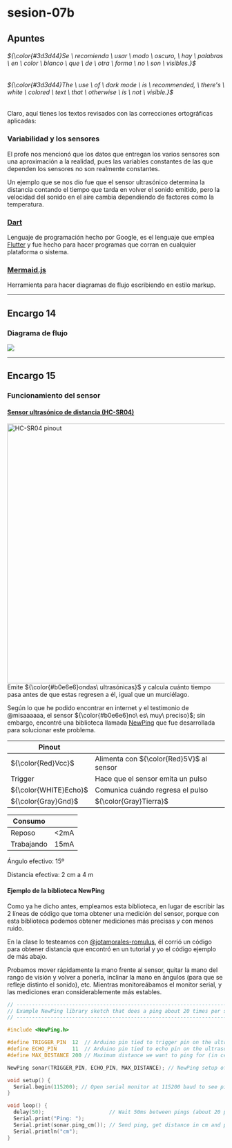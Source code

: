 # sesion-07b

## Apuntes
###### ${\color{#3d3d44}Se \ recomienda \ usar \ modo \ oscuro, \ hay \ palabras \ en \ color \ blanco \ que \ de \ otra \ forma \ no \ son \ visibles.}$ <br/>
###### ${\color{#3d3d44}The \ use \ of \ dark mode \ is \ recommended, \ there's \ white \ colored \ text \ that \ otherwise \ is \ not \ visible.}$ <br/>

Claro, aquí tienes los textos revisados con las correcciones ortográficas aplicadas:

### Variabilidad y los sensores

El profe nos mencionó que los datos que entregan los varios sensores son una aproximación a la realidad, pues las variables constantes de las que dependen los sensores no son realmente constantes.

Un ejemplo que se nos dio fue que el sensor ultrasónico determina la distancia contando el tiempo que tarda en volver el sonido emitido, pero la velocidad del sonido en el aire cambia dependiendo de factores como la temperatura.

### [Dart](https://dart.dev/)

Lenguaje de programación hecho por Google, es el lenguaje que emplea [Flutter](https://flutter.dev/) y fue hecho para hacer programas que corran en cualquier plataforma o sistema.

### [Mermaid.js](https://mermaid.js.org/)

Herramienta para hacer diagramas de flujo escribiendo en estilo markup.

-----------------------------------------------------------------------------------------------------------
## Encargo 14 <!-- cada persona del grupo debe implementar en diagrama de flujo dibujado o con la herramienta Mermaid.js con sus propias palabras y subirlo a su README -->
### Diagrama de flujo

[![](https://mermaid.ink/img/pako:eNp9Us1u2kAQfpXRnlKJIMBgsA-NQiBNmh9VTSpVBQ4TezDb2rvurjdpCzxMHqCnPECl8mId26SUHOqL9-f7m5ldikjHJEIxT_VDtEBTwO1oqoC_48mHtDBoN09KRhqOZ3B4-Hp1JWNJKtYQS1ugiiSuYLj8_Wucwj2m2oChhG8MMmSBfGZkuSQFTkGKuWUmQSEpy_XRunY62Xca_sepJgxLAKxuNj9XMDq4IXOvAe8MQb55NDn72Vd7wGu9gjHjlNWGLFiZOA6UbQ222FGFPZ3ccmKVuBQN5NrKSHKsWa0zooJMJhVfbR5LDOu-OXhXoXR5qj9rC5FWYMtMW-HTinxWNslyC3b1AKbgrOMWaZBqTvxnCeB0fIHwEaLsaP1PqeeT95QbHbtIGkAXMy3ndhu8K1uMKWGhWWNW257tan87udY8mBdcTBOnntHnFfqCQ9Ylbp7KOe04loDSmriX6XLb_kiSMQg57vX_Ypfh6mBsc2LIV8fzrzzopcWWdVmztnjOyCMjzsq6_AREQyRGxiIsjKOGyFgKy61YluypKBaU0VSEvIzRfJmKqVozJ0f1SevsmWa0SxYinGNqeefyGAsaSeRmZn9PDb8OMifaqUKEnV5rUKmIcCm-ibAd-E3f9wPP97p-pzdo9Rviuwh7g2bHa3ue32l3u53A768b4kfl22oG7VY3aPlep9XrtwdBsP4D3XAtbA?type=png)](https://mermaid.live/edit#pako:eNp9Us1u2kAQfpXRnlKJIMBgsA-NQiBNmh9VTSpVBQ4TezDb2rvurjdpCzxMHqCnPECl8mId26SUHOqL9-f7m5ldikjHJEIxT_VDtEBTwO1oqoC_48mHtDBoN09KRhqOZ3B4-Hp1JWNJKtYQS1ugiiSuYLj8_Wucwj2m2oChhG8MMmSBfGZkuSQFTkGKuWUmQSEpy_XRunY62Xca_sepJgxLAKxuNj9XMDq4IXOvAe8MQb55NDn72Vd7wGu9gjHjlNWGLFiZOA6UbQ222FGFPZ3ccmKVuBQN5NrKSHKsWa0zooJMJhVfbR5LDOu-OXhXoXR5qj9rC5FWYMtMW-HTinxWNslyC3b1AKbgrOMWaZBqTvxnCeB0fIHwEaLsaP1PqeeT95QbHbtIGkAXMy3ndhu8K1uMKWGhWWNW257tan87udY8mBdcTBOnntHnFfqCQ9Ylbp7KOe04loDSmriX6XLb_kiSMQg57vX_Ypfh6mBsc2LIV8fzrzzopcWWdVmztnjOyCMjzsq6_AREQyRGxiIsjKOGyFgKy61YluypKBaU0VSEvIzRfJmKqVozJ0f1SevsmWa0SxYinGNqeefyGAsaSeRmZn9PDb8OMifaqUKEnV5rUKmIcCm-ibAd-E3f9wPP97p-pzdo9Rviuwh7g2bHa3ue32l3u53A768b4kfl22oG7VY3aPlep9XrtwdBsP4D3XAtbA)


-----------------------------------------------------------------------------------------------------------
## Encargo 15 <!-- cada persona del grupo debe subir a su README: documentar funcionamiento de sus sensores, incluyendo instrucciones de conexión y de configuración, subir el proyecto entero de arduino como carpeta, tiene que poder compilar sin problema y mostrar en consola los datos de los sensores -->
### Funcionamiento del sensor

#### [Sensor ultrasónico de distancia (HC-SR04)](https://projecthub.arduino.cc/lucasfernando/ultrasonic-sensor-with-arduino-complete-guide-284faf)

<img align="right" src="https://github.com/FranUDP/dis8645-2025-02-procesos/blob/main/28-FranUDP/sesion-06a/imagenes/HC-SR04.jpg" alt="HC-SR04 pinout" title="Fuente: https://www.theengineeringprojects.com/2018/10/introduction-to-hc-sr04-ultrasonic-sensor.html#google_vignette" width=600>

Emite ${\color{#b0e6e6}ondas\ ultrasónicas}$ y calcula cuánto tiempo pasa antes de que estas regresen a él, igual que un murciélago.

Según lo que he podido encontrar en internet y el testimonio de @misaaaaaa, el sensor ${\color{#b0e6e6}no\ es\ muy\ preciso}$; sin embargo, encontré una biblioteca llamada [NewPing](https://bitbucket.org/teckel12/arduino-new-ping/wiki/Home) que fue desarrollada para solucionar este problema.

| Pinout  |          |
|---------|----------|
| ${\color{Red}Vcc}$     | Alimenta con ${\color{Red}5V}$ al sensor |
| Trigger | Hace que el sensor emita un pulso |
| ${\color{WHITE}Echo}$    | Comunica cuándo regresa el pulso |
|  ${\color{Gray}Gnd}$     | ${\color{Gray}Tierra}$ |

| Consumo    |      |
|------------|------|
| Reposo     | <2mA |
| Trabajando | 15mA |

Ángulo efectivo: 15º

Distancia efectiva: 2 cm a 4 m

#### Ejemplo de la biblioteca NewPing

Como ya he dicho antes, empleamos esta biblioteca, en lugar de escribir las 2 líneas de código que toma obtener una medición del sensor, porque con esta biblioteca podemos obtener mediciones más precisas y con menos ruido.

En la clase lo testeamos con [@jotamorales-romulus](https://github.com/jotamorales-romulus), él corrió un código para obtener distancia que encontró en un tutorial y yo el código ejemplo de más abajo.

Probamos mover rápidamente la mano frente al sensor, quitar la mano del rango de visión y volver a ponerla, inclinar la mano en ángulos (para que se refleje distinto el sonido), etc. Mientras monitoreábamos el monitor serial, y las mediciones eran considerablemente más estables.


````ino
// ---------------------------------------------------------------------------
// Example NewPing library sketch that does a ping about 20 times per second.
// ---------------------------------------------------------------------------

#include <NewPing.h>

#define TRIGGER_PIN  12  // Arduino pin tied to trigger pin on the ultrasonic sensor.
#define ECHO_PIN     11  // Arduino pin tied to echo pin on the ultrasonic sensor.
#define MAX_DISTANCE 200 // Maximum distance we want to ping for (in centimeters). Maximum sensor distance is rated at 400-500cm.

NewPing sonar(TRIGGER_PIN, ECHO_PIN, MAX_DISTANCE); // NewPing setup of pins and maximum distance.

void setup() {
  Serial.begin(115200); // Open serial monitor at 115200 baud to see ping results.
}

void loop() {
  delay(50);                     // Wait 50ms between pings (about 20 pings/sec). 29ms should be the shortest delay between pings.
  Serial.print("Ping: ");
  Serial.print(sonar.ping_cm()); // Send ping, get distance in cm and print result (0 = outside set distance range)
  Serial.println("cm");
}
````



